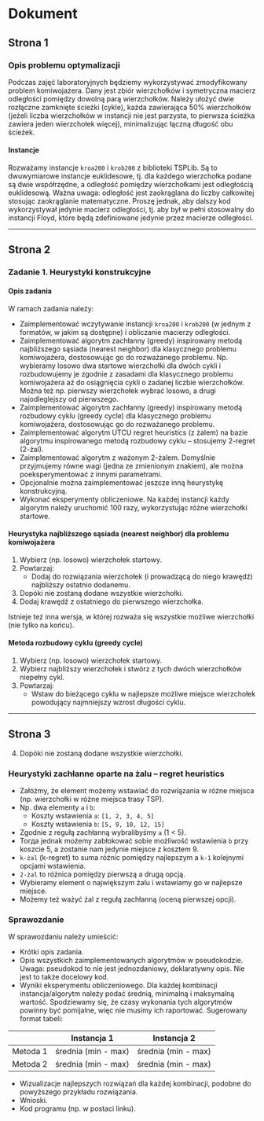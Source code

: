 # Dokument

## Strona 1

### Opis problemu optymalizacji
Podczas zajęć laboratoryjnych będziemy wykorzystywać zmodyfikowany problem komiwojażera. Dany jest zbiór wierzchołków i symetryczna macierz odległości pomiędzy dowolną parą wierzchołków. Należy ułożyć dwie rozłączne zamknięte ścieżki (cykle), każda zawierająca 50% wierzchołków (jeżeli liczba wierzchołków w instancji nie jest parzysta, to pierwsza ścieżka zawiera jeden wierzchołek więcej), minimalizując łączną długość obu ścieżek.

#### Instancje
Rozważamy instancje `kroa200` i `krob200` z biblioteki TSPLib. Są to dwuwymiarowe instancje euklidesowe, tj. dla każdego wierzchołka podane są dwie współrzędne, a odległość pomiędzy wierzchołkami jest odległością euklidesową. Ważna uwaga: odległość jest zaokrąglana do liczby całkowitej stosując zaokrąglanie matematyczne. Proszę jednak, aby dalszy kod wykorzystywał jedynie macierz odległości, tj. aby był w pełni stosowalny do instancji Floyd, które będą zdefiniowane jedynie przez macierze odległości.

---

## Strona 2

### Zadanie 1. Heurystyki konstrukcyjne

#### Opis zadania
W ramach zadania należy:

- Zaimplementować wczytywanie instancji `kroa200` i `krob200` (w jednym z formatów, w jakim są dostępne) i obliczanie macierzy odległości.
- Zaimplementować algorytm zachłanny (greedy) inspirowany metodą najbliższego sąsiada (nearest neighbor) dla klasycznego problemu komiwojażera, dostosowując go do rozważanego problemu. Np. wybieramy losowo dwa startowe wierzchołki dla dwóch cykli i rozbudowujemy je zgodnie z zasadami dla klasycznego problemu komiwojażera aż do osiągnięcia cykli o zadanej liczbie wierzchołków. Można też np. pierwszy wierzchołek wybrać losowo, a drugi najodleglejszy od pierwszego.
- Zaimplementować algorytm zachłanny (greedy) inspirowany metodą rozbudowy cyklu (greedy cycle) dla klasycznego problemu komiwojażera, dostosowując go do rozważanego problemu.
- Zaimplementować algorytm UTCU regret heuristics (z żalem) na bazie algorytmu inspirowanego metodą rozbudowy cyklu – stosujemy 2-regret (2-żal).
- Zaimplementować algorytm z ważonym 2-żalem. Domyślnie przyjmujemy równe wagi (jedna ze zmienionym znakiem), ale można poeksperymentować z innymi parametrami.
- Opcjonalnie można zaimplementować jeszcze inną heurystykę konstrukcyjną.
- Wykonać eksperymenty obliczeniowe. Na każdej instancji każdy algorytm należy uruchomić 100 razy, wykorzystując różne wierzchołki startowe.

#### Heurystyka najbliższego sąsiada (nearest neighbor) dla problemu komiwojażera
1. Wybierz (np. losowo) wierzchołek startowy.
2. Powtarzaj:
   - Dodaj do rozwiązania wierzchołek (i prowadzącą do niego krawędź) najbliższy ostatnio dodanemu.
3. Dopóki nie zostaną dodane wszystkie wierzchołki.
4. Dodaj krawędź z ostatniego do pierwszego wierzchołka.

Istnieje też inna wersja, w której rozważa się wszystkie możliwe wierzchołki (nie tylko na końcu).

#### Metoda rozbudowy cyklu (greedy cycle)
1. Wybierz (np. losowo) wierzchołek startowy.
2. Wybierz najbliższy wierzchołek i stwórz z tych dwóch wierzchołków niepełny cykl.
3. Powtarzaj:
   - Wstaw do bieżącego cyklu w najlepsze możliwe miejsce wierzchołek powodujący najmniejszy wzrost długości cyklu.

---

## Strona 3

4. Dopóki nie zostaną dodane wszystkie wierzchołki.

### Heurystyki zachłanne oparte na żalu – regret heuristics
- Załóżmy, że element możemy wstawiać do rozwiązania w różne miejsca (np. wierzchołki w różne miejsca trasy TSP).
- Np. dwa elementy `a` i `b`:
  - Koszty wstawienia `a`: `[1, 2, 3, 4, 5]`
  - Koszty wstawienia `b`: `[5, 9, 10, 12, 15]`
- Zgodnie z regułą zachłanną wybralibyśmy `a` (1 < 5).
- Тогда jednak możemy zabłokować sobie możliwość wstawienia `b` przy koszcie 5, a zostanie nam jedynie miejsce z kosztem 9.
- `k-żal` (k-regret) to suma różnic pomiędzy najlepszym a `k-1` kolejnymi opcjami wstawienia.
- `2-żal` to różnica pomiędzy pierwszą a drugą opcją.
- Wybieramy element o największym żalu i wstawiamy go w najlepsze miejsce.
- Możemy też ważyć żal z regułą zachłanną (oceną pierwszej opcji).

### Sprawozdanie
W sprawozdaniu należy umieścić:

- Krótki opis zadania.
- Opis wszystkich zaimplementowanych algorytmów w pseudokodzie. Uwaga: pseudokod to nie jest jednozdaniowy, deklaratywny opis. Nie jest to także docelowy kod.
- Wyniki eksperymentu obliczeniowego. Dla każdej kombinacji instancja/algorytm należy podać średnią, minimalną i maksymalną wartość. Spodziewamy się, że czasy wykonania tych algorytmów powinny być pomijalne, więc nie musimy ich raportować. Sugerowany format tabeli:

|                | Instancja 1         | Instancja 2         |
|----------------|---------------------|---------------------|
| Metoda 1       | średnia (min - max) | średnia (min - max) |
| Metoda 2       | średnia (min - max) | średnia (min - max) |

- Wizualizacje najlepszych rozwiązań dla każdej kombinacji, podobne do powyższego przykładu rozwiązania.
- Wnioski.
- Kod programu (np. w postaci linku).